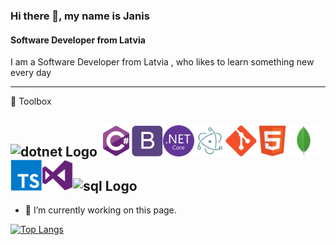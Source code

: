 
### Hi there 👋, my name is Janis
#### Software Developer from Latvia
I am a Software Developer from Latvia , who likes to learn something new every day

---

🧰 Toolbox

<img src="https://cdn.worldvectorlogo.com/logos/dotnet.svg" alt="dotnet Logo" width="50" height="50" /> <img src="https://raw.githubusercontent.com/devicons/devicon/7a4ca8aa871d6dca81691e018d31eed89cb70a76/icons/csharp/csharp-original.svg" alt="CSharp Logo" width="50" height="50"/><img src="https://raw.githubusercontent.com/devicons/devicon/7a4ca8aa871d6dca81691e018d31eed89cb70a76/icons/bootstrap/bootstrap-plain.svg" alt="Bootstrap Logo" width="50" height="50"/><img src="https://raw.githubusercontent.com/devicons/devicon/7a4ca8aa871d6dca81691e018d31eed89cb70a76/icons/dotnetcore/dotnetcore-original.svg" alt="DotNetCore Logo" width="50" height="50"/><img src="https://raw.githubusercontent.com/devicons/devicon/7a4ca8aa871d6dca81691e018d31eed89cb70a76/icons/electron/electron-original.svg" alt="Electron Logo" width="50" height="50"/><img src="https://raw.githubusercontent.com/devicons/devicon/7a4ca8aa871d6dca81691e018d31eed89cb70a76/icons/git/git-original.svg" alt="Git Logo" width="50" height="50"/><img src="https://raw.githubusercontent.com/devicons/devicon/7a4ca8aa871d6dca81691e018d31eed89cb70a76/icons/html5/html5-original.svg" alt="Html5 Logo" width="50" height="50"/><img src="https://raw.githubusercontent.com/devicons/devicon/7a4ca8aa871d6dca81691e018d31eed89cb70a76/icons/mongodb/mongodb-original.svg" alt="Html5 Logo" width="50" height="50"/><img src="https://raw.githubusercontent.com/devicons/devicon/7a4ca8aa871d6dca81691e018d31eed89cb70a76/icons/typescript/typescript-plain.svg" alt="TypeScript Logo" width="50" height="50"/><img src="https://raw.githubusercontent.com/devicons/devicon/7a4ca8aa871d6dca81691e018d31eed89cb70a76/icons/visualstudio/visualstudio-plain.svg" alt="VS Logo" width="50" height="50"/><img src="https://w7.pngwing.com/pngs/167/148/png-transparent-microsoft-azure-sql-database-microsoft-sql-server-database-blue-text-logo-thumbnail.png" alt="sql Logo" width="50" height="50"/>
---

- 🔭 I’m currently working on this page. 

[![Top Langs](https://github-readme-stats.vercel.app/api/top-langs/?username=Stassiss)](https://github.com/anuraghazra/github-readme-stats)






